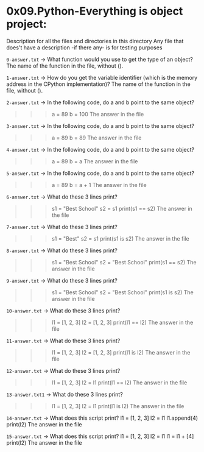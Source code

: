 # 0x09.Python-Everything is object project:


Description for all the files and directories in this directory
Any file that does't have a description -if there any- is for testing purposes


`0-answer.txt` -> What function would you use to get the type of an object?
The name of the function in the file, without ().


`1-answer.txt` -> How do you get the variable identifier (which is the memory address in the CPython implementation)?
The name of the function in the file, without ().


`2-answer.txt` -> In the following code, do a and b point to the same object?
>>> a = 89
>>> b = 100
The answer in the file


`3-answer.txt` -> In the following code, do a and b point to the same object?
>>> a = 89
>>> b = 89
The answer in the file


`4-answer.txt` -> In the following code, do a and b point to the same object?
>>> a = 89
>>> b = a
The answer in the file


`5-answer.txt` -> In the following code, do a and b point to the same object?
>>> a = 89
>>> b = a + 1
The answer in the file


`6-answer.txt` -> What do these 3 lines print?
>>> s1 = "Best School"
>>> s2 = s1
>>> print(s1 == s2)
The answer in the file

`7-answer.txt` -> What do these 3 lines print?
>>> s1 = "Best"
>>> s2 = s1
>>> print(s1 is s2)
The answer in the file

`8-answer.txt` -> What do these 3 lines print?
>>> s1 = "Best School"
>>> s2 = "Best School"
>>> print(s1 == s2)
The answer in the file


`9-answer.txt` -> What do these 3 lines print?
>>> s1 = "Best School"
>>> s2 = "Best School"
>>> print(s1 is s2)
The answer in the file


`10-answer.txt` -> What do these 3 lines print?
>>> l1 = [1, 2, 3]
>>> l2 = [1, 2, 3] 
>>> print(l1 == l2)
The answer in the file


`11-answer.txt` -> What do these 3 lines print?
>>> l1 = [1, 2, 3]
>>> l2 = [1, 2, 3]
>>> print(l1 is l2)
The answer in the file


`12-answer.txt` -> What do these 3 lines print?
>>> l1 = [1, 2, 3]
>>> l2 = l1
>>> print(l1 == l2)
The answer in the file


`13-answer.txt1` -> What do these 3 lines print?
>>> l1 = [1, 2, 3]
>>> l2 = l1
>>> print(l1 is l2)
The answer in the file


`14-answer.txt` -> What does this script print?
l1 = [1, 2, 3]
l2 = l1
l1.append(4)
print(l2)
The answer in the file


`15-answer.txt` -> What does this script print?
l1 = [1, 2, 3]
l2 = l1
l1 = l1 + [4]
print(l2)
The answer in the file



